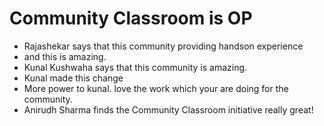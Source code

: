 # Community Classroom is OP
- Rajashekar says that this community providing handson experience 
- and this is amazing. 
- Kunal Kushwaha says that this community is amazing.
- Kunal made this change
- More power to kunal. love the work which your are doing for the community.
- Anirudh Sharma finds the Community Classroom initiative really great!
